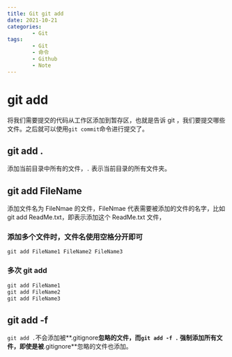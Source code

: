 ```yaml
---
title: Git git add
date: 2021-10-21
categories:
        - Git
tags:
        - Git
        - 命令
        - Github
        - Note
---
```


# git add

将我们需要提交的代码从工作区添加到暂存区，也就是告诉 git ，我们要提交哪些文件。之后就可以使用`git commit`命令进行提交了。

## git add .

添加当前目录中所有的文件，`.` 表示当前目录的所有文件夹。

## git add FileName

添加文件名为 FileNmae 的文件，FileNmae 代表需要被添加的文件的名字，比如 git add ReadMe.txt，即表示添加这个 ReadMe.txt 文件，

### 添加多个文件时，文件名使用空格分开即可

```
git add FileName1 FileName2 FileName3
```

### 多次 git add

```cmd
git add FileName1
git add FileName2
git add FileName3
```

## git add -f

`git add .`不会添加被**.gitignore**忽略的文件，而`git add -f .` 强制添加所有文件，即使是被**.gitignore**忽略的文件也添加。
